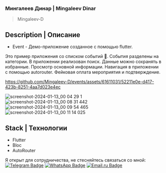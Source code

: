 ### Мингалеев Динар | Mingaleev Dinar
> Mingaleev-D

## Description | Описание

+ Event - Демо-приложение созданное с помощью flutter.

Это пример приложения со списком событий 📱. События разделены на категории. В приложении реализован поиск.
Данные можно сохранять в избранные. Просмотр основной информации. Навигация в приложении с помощью autorouter.
Фейковая оплата мероприятия и подтверждение.


https://github.com/Mingaleev-D/events/assets/61611031/52211e0e-d417-423b-8251-4aa7d023e4ec

![screenshot-2024-01-13_00 04 29 1](https://github.com/Mingaleev-D/events/assets/61611031/e4bc4bab-194a-4d6c-a398-77023c55dcdf)
![screenshot-2024-01-13_00 08 31 442](https://github.com/Mingaleev-D/events/assets/61611031/6b7d1f55-ce73-48af-ba20-a36c632080f1)
![screenshot-2024-01-13_00 09 54 465](https://github.com/Mingaleev-D/events/assets/61611031/b99d5ef7-bbd0-4291-a1cf-ed0bf950b169)
![screenshot-2024-01-13_00 11 14 025](https://github.com/Mingaleev-D/events/assets/61611031/1afb60e8-8bbf-45d9-8af5-3822c0db1750)


## Stack | Технологии
+ Flutter
+ Bloc
+ AutoRouter


Я открыт для сотрудничества, не стесняйтесь связаться со мной: [![Telegram Badge](https://img.shields.io/badge/-Telegram-blue?style=flat&logo=Telegram&logoColor=white)](https://t.me/Dinar_abc) [![WhatsApp Badge](https://img.shields.io/badge/-WhatsApp-25D366?style=flat&logo=whatsapp&logoColor=white)](https://wa.me/qr/PMNNLYF446JEK1) [![Email.ru Badge](https://img.shields.io/badge/-Email.ru-005FF9?style=flat&logo=maildotru&logoColor=white)](mailto:YaAndroidDev@yandex.ru)
